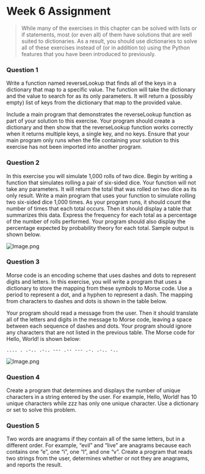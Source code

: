 # Week 6 Assignment

> While many of the exercises in this chapter can be solved with lists or if statements, most (or even all) of them have solutions that are well suited to dictionaries. As a result, you should use dictionaries to solve all of these exercises instead of (or in addition to) using the Python features that you have been introduced to previously.

### Question 1

Write a function named reverseLookup that finds all of the keys in a dictionary that map to a specific value. The function will take the dictionary and the value to search for as its only parameters. It will return a (possibly empty) list of keys from the dictionary that map to the provided value.

Include a main program that demonstrates the reverseLookup function as part of your solution to this exercise. Your program should create a dictionary and then show that the reverseLookup function works correctly when it returns multiple keys, a single key, and no keys. Ensure that your main program only runs when the file containing your solution to this exercise has not been imported into another program.

### Question 2

In this exercise you will simulate 1,000 rolls of two dice. Begin by writing a function that simulates rolling a pair of six-sided dice. Your function will not take any parameters. It will return the total that was rolled on two dice as its only result. Write a main program that uses your function to simulate rolling two six-sided dice 1,000 times. As your program runs, it should count the number of times that each total occurs. Then it should display a table that summarizes this data. Express the frequency for each total as a percentage of the number of rolls performed. Your program should also display the percentage expected by probability theory for each total. Sample output is shown below.

![Image.png](https://res.craft.do/user/full/2b3a56b1-74dc-b40a-d762-495c4f6c4398/doc/5182E6D8-037D-4DD9-BE75-3C9910A4E869/F94A213F-4804-4315-97EE-34FD66D48F9D_2/xopRH8z8yfMFVlPmlsuTHS7UUYOdwxCpUMYDBkrtdM4z/Image.png)

### Question 3

Morse code is an encoding scheme that uses dashes and dots to represent digits and letters. In this exercise, you will write a program that uses a dictionary to store the mapping from these symbols to Morse code. Use a period to represent a dot, and a hyphen to represent a dash. The mapping from characters to dashes and dots is shown in the table below.

Your program should read a message from the user. Then it should translate all of the letters and digits in the message to Morse code, leaving a space between each sequence of dashes and dots. Your program should ignore any characters that are not listed in the previous table. The Morse code for Hello, World! is shown below:

`.... . .-.. .-.. --- .-- --- .-. .-.. -..`

![Image.png](https://res.craft.do/user/full/2b3a56b1-74dc-b40a-d762-495c4f6c4398/doc/5182E6D8-037D-4DD9-BE75-3C9910A4E869/8ECAF8E1-5039-452B-8199-09FBBFA19D28_2/U8cNesPy7natRcHn71Z38L8sCAxKvkxpnoktwx1p57wz/Image.png)

### Question 4

Create a program that determines and displays the number of unique characters in a string entered by the user. For example, Hello, World! has 10 unique characters while zzz has only one unique character. Use a dictionary or set to solve this problem.

### Question 5

Two words are anagrams if they contain all of the same letters, but in a different order. For example, “evil” and “live” are anagrams because each contains one “e”, one “i”, one “l”, and one “v”. Create a program that reads two strings from the user, determines whether or not they are anagrams, and reports the result.

